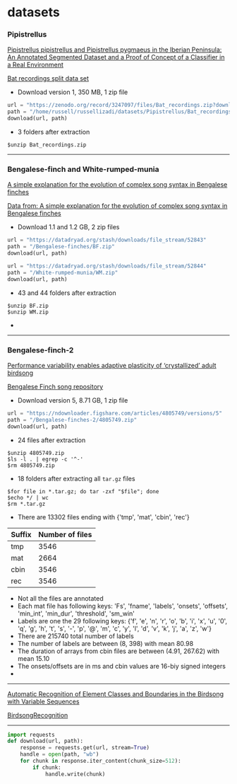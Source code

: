 # datasets

### Pipistrellus

[Pipistrellus pipistrellus and Pipistrellus pygmaeus in the Iberian Peninsula: An Annotated Segmented Dataset and a Proof of Concept of a Classifier in a Real Environment](https://www.mdpi.com/2076-3417/9/17/3467)

[Bat recordings split data set](https://zenodo.org/record/3247097#.YCXgnXVKhhE)

- Download version 1, 350 MB, 1 zip file 
```.py
url = "https://zenodo.org/record/3247097/files/Bat_recordings.zip?download=1"
path = "/home/russell/russellizadi/datasets/Pipistrellus/Bat_recordings.zip"
download(url, path)
```
- 3 folders after extraction
```
$unzip Bat_recordings.zip
```






---
### Bengalese-finch and White-rumped-munia

[A simple explanation for the evolution of complex song syntax in Bengalese finches](https://royalsocietypublishing.org/doi/10.1098/rsbl.2013.0842)

[Data from: A simple explanation for the evolution of complex song syntax in Bengalese finches](https://datadryad.org/stash/dataset/doi:10.5061/dryad.6pt8g)

- Download 1.1 and 1.2 GB, 2 zip files
```.py
url = "https://datadryad.org/stash/downloads/file_stream/52843"
path = "/Bengalese-finches/BF.zip"
download(url, path)

url = "https://datadryad.org/stash/downloads/file_stream/52844"
path = "/White-rumped-munia/WM.zip"
download(url, path)
```
- 43 and 44 folders after extraction
```
$unzip BF.zip
$unzip WM.zip
```
- 




---
### Bengalese-finch-2

[Performance variability enables adaptive plasticity of ‘crystallized’ adult birdsong](https://www.nature.com/articles/nature06390)

[Bengalese Finch song repository](https://figshare.com/articles/dataset/Bengalese_Finch_song_repository/4805749)

- Download version 5, 8.71 GB, 1 zip file
```.py
url = "https://ndownloader.figshare.com/articles/4805749/versions/5"
path = "/Bengalese-finches-2/4805749.zip"
download(url, path)
```
- 24 files after extraction
```
$unzip 4805749.zip
$ls -l . | egrep -c '^-'
$rm 4805749.zip
```
- 18 folders after extracting all `tar.gz` files 
```
$for file in *.tar.gz; do tar -zxf "$file"; done
$echo */ | wc
$rm *.tar.gz
```
- There are 13302 files ending with {'tmp', 'mat', 'cbin', 'rec'}

| Suffix | Number of files |
| - | - |
| tmp | 3546 |
| mat | 2664 |
| cbin | 3546 |
| rec | 3546 |

- Not all the files are annotated
- Each mat file has following keys: 'Fs', 'fname', 'labels', 'onsets', 'offsets', 'min_int', 'min_dur', 'threshold', 'sm_win'
- Labels are one the 29 following keys: {'f', 'e', 'n', 'r', 'o', 'b', 'i', 'x', 'u', '0', 'q', 'g', 'h', 't', 's', '-', 'p', '@', 'm', 'c', 'y', 'l', 'd', 'v', 'k', 'j', 'a', 'z', 'w'} 
- There are 215740 total number of labels
- The number of labels are between (8, 398) with mean 80.98
- The duration of arrays from cbin files are between (4.91, 267.62) with mean 15.10
- The onsets/offsets are in ms and cbin values are 16-biy signed integers
- 


---


[Automatic Recognition of Element Classes and Boundaries in the Birdsong with Variable Sequences](https://journals.plos.org/plosone/article?id=10.1371/journal.pone.0159188)

[BirdsongRecognition](https://figshare.com/articles/media/BirdsongRecognition/3470165)









---

```.py
import requests
def download(url, path):
    response = requests.get(url, stream=True)
    handle = open(path, "wb")
    for chunk in response.iter_content(chunk_size=512):
        if chunk:
            handle.write(chunk)
```
